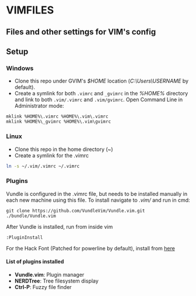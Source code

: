 VIMFILES
========

Files and other settings for VIM's config 
-----------------------------------------

## Setup

### Windows
  * Clone this repo under GVIM's *$HOME* location (*C:\Users\USERNAME* by
default). 
  * Create a symlink for both `.vimrc` and `_gvimrc` in the *%HOME%* directory
    and link to both `.vim/.vimrc` and `.vim/gvimrc`.
Open Command Line in Administrator mode:
```DOS
mklink %HOME%\.vimrc %HOME%\.vim\.vimrc
mklink %HOME%\_gvimrc %HOME%\.vim\gvimrc
```

### Linux
  * Clone this repo in the home directory (~)
  * Create a symlink for the .vimrc
```bash
ln -s ~/.vim/.vimrc ~/.vimrc
```

### Plugins
Vundle is configured in the .vimrc file, but needs to be installed manually in
each new machine using this file. To install navigate to *.vim/* and
run in cmd:
```
git clone https://github.com/VundleVim/Vundle.vim.git ./bundle/Vundle.vim
```

After Vundle is installed, run from inside vim
```vim
:PluginInstall
```

For the Hack Font (Patched for powerline by default), install from [here](https://github.com/source-foundry/Hack)

#### List of plugins installed
  * **Vundle.vim**: Plugin manager
  * **NERDTree**: Tree filesystem display
  * **Ctrl-P**: Fuzzy file finder
